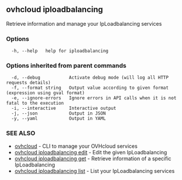 ## ovhcloud iploadbalancing

Retrieve information and manage your IpLoadbalancing services

### Options

```
  -h, --help   help for iploadbalancing
```

### Options inherited from parent commands

```
  -d, --debug           Activate debug mode (will log all HTTP requests details)
  -f, --format string   Output value according to given format (expression using gval format)
  -e, --ignore-errors   Ignore errors in API calls when it is not fatal to the execution
  -i, --interactive     Interactive output
  -j, --json            Output in JSON
  -y, --yaml            Output in YAML
```

### SEE ALSO

* [ovhcloud](ovhcloud.md)	 - CLI to manage your OVHcloud services
* [ovhcloud iploadbalancing edit](ovhcloud_iploadbalancing_edit.md)	 - Edit the given IpLoadbalancing
* [ovhcloud iploadbalancing get](ovhcloud_iploadbalancing_get.md)	 - Retrieve information of a specific IpLoadbalancing
* [ovhcloud iploadbalancing list](ovhcloud_iploadbalancing_list.md)	 - List your IpLoadbalancing services

